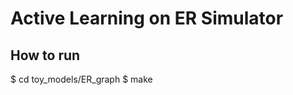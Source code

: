 Active Learning on ER Simulator
===============================

How to run
----------

$ cd toy_models/ER_graph 
$ make

